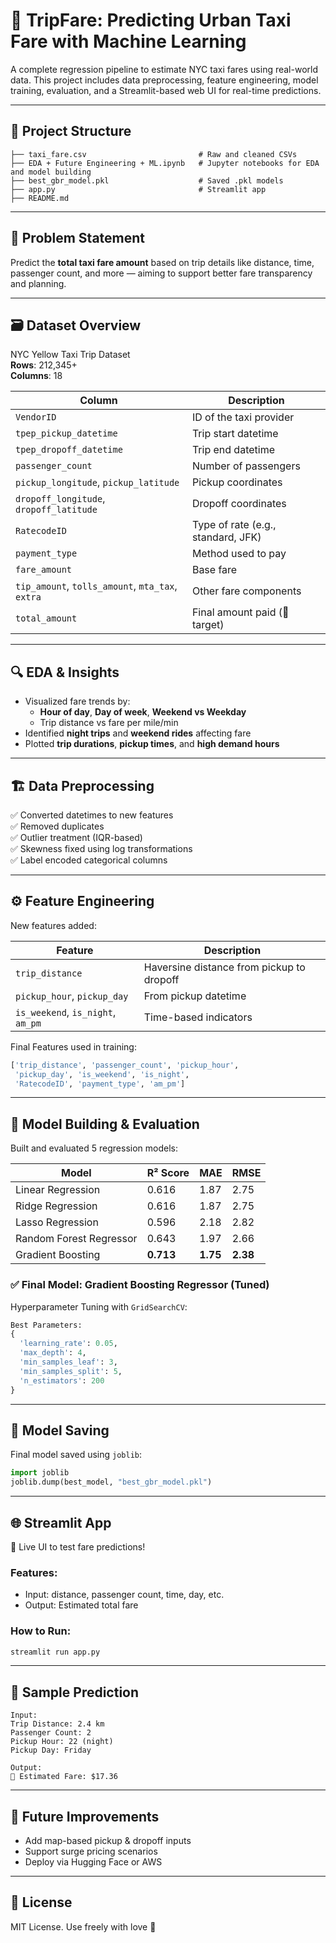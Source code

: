 
# 🚖 TripFare: Predicting Urban Taxi Fare with Machine Learning

A complete regression pipeline to estimate NYC taxi fares using real-world data. This project includes data preprocessing, feature engineering, model training, evaluation, and a Streamlit-based web UI for real-time predictions.

---

## 📂 Project Structure

```
├── taxi_fare.csv                         # Raw and cleaned CSVs
├── EDA + Future Engineering + ML.ipynb   # Jupyter notebooks for EDA and model building
├── best_gbr_model.pkl                    # Saved .pkl models
├── app.py                                # Streamlit app
├── README.md                             
```

---

## 🧠 Problem Statement

Predict the **total taxi fare amount** based on trip details like distance, time, passenger count, and more — aiming to support better fare transparency and planning.

---

## 🗃️ Dataset Overview

NYC Yellow Taxi Trip Dataset  
**Rows**: 212,345+  
**Columns**: 18  

| Column | Description |
|--------|-------------|
| `VendorID` | ID of the taxi provider |
| `tpep_pickup_datetime` | Trip start datetime |
| `tpep_dropoff_datetime` | Trip end datetime |
| `passenger_count` | Number of passengers |
| `pickup_longitude`, `pickup_latitude` | Pickup coordinates |
| `dropoff_longitude`, `dropoff_latitude` | Dropoff coordinates |
| `RatecodeID` | Type of rate (e.g., standard, JFK) |
| `payment_type` | Method used to pay |
| `fare_amount` | Base fare |
| `tip_amount`, `tolls_amount`, `mta_tax`, `extra` | Other fare components |
| `total_amount` | Final amount paid (🎯 target) |

---

## 🔍 EDA & Insights

- Visualized fare trends by:
  - **Hour of day**, **Day of week**, **Weekend vs Weekday**
  - Trip distance vs fare per mile/min
- Identified **night trips** and **weekend rides** affecting fare
- Plotted **trip durations**, **pickup times**, and **high demand hours**

---

## 🏗️ Data Preprocessing

✅ Converted datetimes to new features  
✅ Removed duplicates  
✅ Outlier treatment (IQR-based)  
✅ Skewness fixed using log transformations  
✅ Label encoded categorical columns

---

## ⚙️ Feature Engineering

New features added:

| Feature | Description |
|--------|-------------|
| `trip_distance` | Haversine distance from pickup to dropoff |
| `pickup_hour`, `pickup_day` | From pickup datetime |
| `is_weekend`, `is_night`, `am_pm` | Time-based indicators |

Final Features used in training:

```python
['trip_distance', 'passenger_count', 'pickup_hour',
 'pickup_day', 'is_weekend', 'is_night',
 'RatecodeID', 'payment_type', 'am_pm']
```

---

## 🧪 Model Building & Evaluation

Built and evaluated 5 regression models:

| Model                  | R² Score | MAE   | RMSE  |
|------------------------|----------|-------|-------|
| Linear Regression      | 0.616    | 1.87  | 2.75  |
| Ridge Regression       | 0.616    | 1.87  | 2.75  |
| Lasso Regression       | 0.596    | 2.18  | 2.82  |
| Random Forest Regressor| 0.643    | 1.97  | 2.66  |
| Gradient Boosting      | **0.713**| **1.75**| **2.38** |

### ✅ Final Model: Gradient Boosting Regressor (Tuned)

Hyperparameter Tuning with `GridSearchCV`:

```python
Best Parameters:
{
  'learning_rate': 0.05,
  'max_depth': 4,
  'min_samples_leaf': 3,
  'min_samples_split': 5,
  'n_estimators': 200
}
```

---

## 💾 Model Saving

Final model saved using `joblib`:
```python
import joblib
joblib.dump(best_model, "best_gbr_model.pkl")
```

---

## 🌐 Streamlit App

🎉 Live UI to test fare predictions!

### Features:
- Input: distance, passenger count, time, day, etc.
- Output: Estimated total fare

### How to Run:
```bash
streamlit run app.py
```

---

## 🔮 Sample Prediction

```
Input:
Trip Distance: 2.4 km
Passenger Count: 2
Pickup Hour: 22 (night)
Pickup Day: Friday

Output:
💸 Estimated Fare: $17.36
```

---

## 📌 Future Improvements

- Add map-based pickup & dropoff inputs
- Support surge pricing scenarios
- Deploy via Hugging Face or AWS

---

## 📎 License

MIT License. Use freely with love 💖
